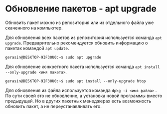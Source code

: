 # Обновление пакетов - apt upgrade

Обновить пакет можно из репозитория или из отдельного файла уже скаченного на компьютер.

Для обновления всех пакетов из репозитория используется команда `apt upgrade`. Предварительно рекомендуется обновить информацию о пакетах командой `apt update`.

```
gerasin@DESKTOP-9IF30U0:~$ sudo apt upgrade
```

Для обновление конкретного пакета используется команда `apt install --only-upgrade <имя пакета>`.

```
gerasin@DESKTOP-9IF30U0:~$ sudo apt install --only-upgrade htop
```

Для обновления из файла используется команда `dpkg -i <имя файла>` . По сути своей это не обновление, а установка новой программы вместо предыдущей. Но в других пакетных менеджерах есть возможность обновить пакет, а не переустанавливать его.
